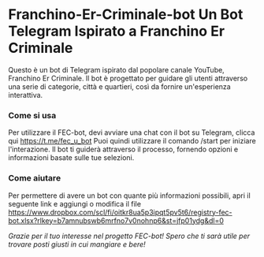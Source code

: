 # Franchino-Er-Criminale-bot Un Bot Telegram Ispirato a Franchino Er Criminale
Questo è un bot di Telegram ispirato dal popolare canale YouTube, Franchino Er Criminale. 
Il bot è progettato per guidare gli utenti attraverso una serie di categorie, città e quartieri, così da fornire un'esperienza interattiva.

### Come si usa 
Per utilizzare il FEC-bot, devi avviare una chat con il bot su Telegram, clicca qui https://t.me/fec_u_bot
Puoi quindi utilizzare il comando /start per iniziare l'interazione.
Il bot ti guiderà attraverso il processo, fornendo opzioni e informazioni basate sulle tue selezioni.

### Come aiutare
Per permettere di avere un bot con quante più informazioni possibili, apri il seguente link e aggiungi o modifica il file
https://www.dropbox.com/scl/fi/oitkr8ua5p3ipqt5pv5t6/registry-fec-bot.xlsx?rlkey=b7amnubswb6mrfno7v0nohnp6&st=jfp01ydg&dl=0

_Grazie per il tuo interesse nel progetto FEC-bot! Spero che ti sarà utile per trovare posti giusti in cui mangiare e bere!_
